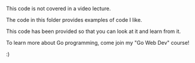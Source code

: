 This code is not covered in a video lecture.

The code in this folder provides examples of code I like.

This code has been provided so that you can look at it and learn from it.

To learn more about Go programming, come join my "Go Web Dev" course!

:)
